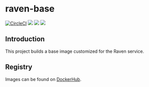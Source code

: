 # raven-base

[![CircleCI](https://circleci.com/gh/jlivermont/raven-base/tree/master.svg?style=svg)](https://circleci.com/gh/jlivermont/raven-base/tree/master)
[![](https://images.microbadger.com/badges/image/jlivermont/raven-base.svg)](https://microbadger.com/images/jlivermont/raven-base)
[![](https://images.microbadger.com/badges/version/jlivermont/raven-base.svg)](https://microbadger.com/images/jlivermont/raven-base)
[![](https://images.microbadger.com/badges/commit/jlivermont/raven-base.svg)](https://microbadger.com/images/jlivermont/raven-base)

## Introduction

This project builds a base image customized for the Raven service.

## Registry

Images can be found on [DockerHub](https://cloud.docker.com/repository/registry-1.docker.io/jlivermont/raven-base).
